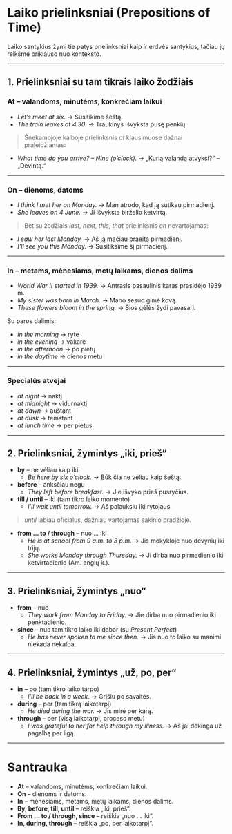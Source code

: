 # Laiko prielinksniai (Prepositions of Time)

Laiko santykius žymi tie patys prielinksniai kaip ir erdvės santykius, tačiau jų reikšmė priklauso nuo konteksto.

---

## 1. Prielinksniai su tam tikrais laiko žodžiais

### **At** – valandoms, minutėms, konkrečiam laikui
- *Let’s meet at six.* → Susitikime šeštą.  
- *The train leaves at 4.30.* → Traukinys išvyksta pusę penkių.  

> Šnekamojoje kalboje prielinksnis *at* klausimuose dažnai praleidžiamas:  
- *What time do you arrive? – Nine (o’clock).* → „Kurią valandą atvyksi?“ – „Devintą.“  

---

### **On** – dienoms, datoms
- *I think I met her on Monday.* → Man atrodo, kad ją sutikau pirmadienį.  
- *She leaves on 4 June.* → Ji išvyksta birželio ketvirtą.  

> Bet su žodžiais *last, next, this, that* prielinksnis *on* nevartojamas:  
- *I saw her last Monday.* → Aš ją mačiau praeitą pirmadienį.  
- *I’ll see you this Monday.* → Susitiksime šį pirmadienį.  

---

### **In** – metams, mėnesiams, metų laikams, dienos dalims
- *World War II started in 1939.* → Antrasis pasaulinis karas prasidėjo 1939 m.  
- *My sister was born in March.* → Mano sesuo gimė kovą.  
- *These flowers bloom in the spring.* → Šios gėlės žydi pavasarį.  

Su paros dalimis:  
- *in the morning* → ryte  
- *in the evening* → vakare  
- *in the afternoon* → po pietų  
- *in the daytime* → dienos metu  

---

### **Specialūs atvejai**
- *at night* → naktį  
- *at midnight* → vidurnaktį  
- *at dawn* → auštant  
- *at dusk* → temstant  
- *at lunch time* → per pietus  

---

## 2. Prielinksniai, žymintys „iki, prieš“
- **by** – ne vėliau kaip iki  
  - *Be here by six o’clock.* → Būk čia ne vėliau kaip šeštą.  
- **before** – anksčiau negu  
  - *They left before breakfast.* → Jie išvyko prieš pusryčius.  
- **till / until** – iki (tam tikro laiko momento)  
  - *I’ll wait until tomorrow.* → Aš palauksiu iki rytojaus.  

> *until* labiau oficialus, dažniau vartojamas sakinio pradžioje.  

- **from … to / through** – nuo … iki  
  - *He is at school from 9 a.m. to 3 p.m.* → Jis mokykloje nuo devynių iki trijų.  
  - *She works Monday through Thursday.* → Ji dirba nuo pirmadienio iki ketvirtadienio (Am. anglų k.).  

---

## 3. Prielinksniai, žymintys „nuo“
- **from** – nuo  
  - *They work from Monday to Friday.* → Jie dirba nuo pirmadienio iki penktadienio.  
- **since** – nuo tam tikro laiko iki dabar (su *Present Perfect*)  
  - *He has never spoken to me since then.* → Jis nuo to laiko su manimi niekada nekalba.  

---

## 4. Prielinksniai, žymintys „už, po, per“
- **in** – po (tam tikro laiko tarpo)  
  - *I’ll be back in a week.* → Grįšiu po savaitės.  
- **during** – per (tam tikrą laikotarpį)  
  - *He died during the war.* → Jis mirė per karą.  
- **through** – per (visą laikotarpį, proceso metu)  
  - *I was grateful to her for help through my illness.* → Aš jai dėkinga už pagalbą per ligą.  

---

# Santrauka
- **At** – valandoms, minutėms, konkrečiam laikui.  
- **On** – dienoms ir datoms.  
- **In** – mėnesiams, metams, metų laikams, dienos dalims.  
- **By, before, till, until** – reiškia „iki, prieš“.  
- **From … to / through, since** – reiškia „nuo … iki“.  
- **In, during, through** – reiškia „po, per laikotarpį“.  
